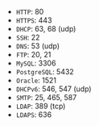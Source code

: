 - `HTTP`: 80
- `HTTPS`: 443
- `DHCP`: 63, 68 (udp)
- `SSH`: 22
- `DNS`: 53 (udp)
- `FTP`: 20, 21
- `MySQL`: 3306
- `PostgreSQL`: 5432
- `Oracle`: 1521
- `DHCPv6`: 546, 547 (udp)
- `SMTP`: 25, 465, 587
- `LDAP`: 389 (tcp)
- `LDAPS`: 636